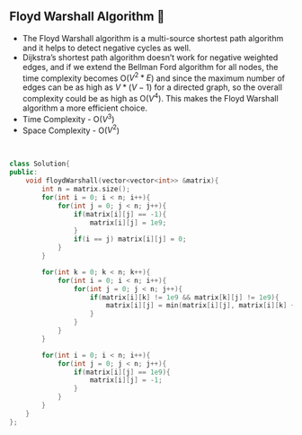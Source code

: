 ## Floyd Warshall Algorithm 🚀
- The Floyd Warshall algorithm is a multi-source shortest path algorithm and it helps to detect negative cycles as well.
- Dijkstra’s shortest path algorithm doesn’t work for negative weighted edges, and if we extend the Bellman Ford algorithm for all nodes, the time complexity becomes O($V^2 * E$) and since the maximum number of edges can be as high as $V * (V - 1)$ for a directed graph, so the overall complexity could be as high as O($V^4$). This makes the Floyd Warshall algorithm a more efficient choice. 
- Time Complexity - O($V^3$)
- Space Complexity - O($V^2$)
<br>

```cpp
class Solution{
public:
	void floydWarshall(vector<vector<int>> &matrix){
		int n = matrix.size();
		for(int i = 0; i < n; i++){
			for(int j = 0; j < n; j++){
				if(matrix[i][j] == -1){
					matrix[i][j] = 1e9;
				}
				if(i == j) matrix[i][j] = 0;
			}
		}

		for(int k = 0; k < n; k++){
			for(int i = 0; i < n; i++){
				for(int j = 0; j < n; j++){
					if(matrix[i][k] != 1e9 && matrix[k][j] != 1e9){
						matrix[i][j] = min(matrix[i][j], matrix[i][k] + matrix[k][j]);
					}
				}
			}
		}

		for(int i = 0; i < n; i++){
			for(int j = 0; j < n; j++){
				if(matrix[i][j] == 1e9){
					matrix[i][j] = -1;
				}
			}
		}
	}
};
```
